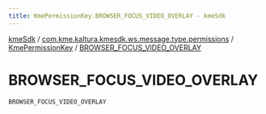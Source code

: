 ```yaml
---
title: KmePermissionKey.BROWSER_FOCUS_VIDEO_OVERLAY - kmeSdk
---
```


[kmeSdk](../../index.html) / [com.kme.kaltura.kmesdk.ws.message.type.permissions](../index.html) / [KmePermissionKey](index.html) / [BROWSER_FOCUS_VIDEO_OVERLAY](./-b-r-o-w-s-e-r_-f-o-c-u-s_-v-i-d-e-o_-o-v-e-r-l-a-y.html)

# BROWSER_FOCUS_VIDEO_OVERLAY

`BROWSER_FOCUS_VIDEO_OVERLAY`